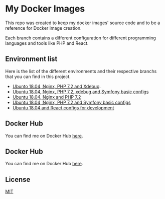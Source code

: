 
# My Docker Images

This repo was created to keep my docker images' source code and to be a reference for Docker image creation.

Each branch contains a different configuration for different programming languages and tools like PHP and React.

## Environment list
Here is the list of the different environments and their respective branchs that you can find in this project.

 - [Ubunto 18.04, Nginx, PHP 7.2 and Xdebug](https://github.com/iammateus/my-docker-images/tree/ubuntu-18.04_nginx_php-7.2-xdebug).  
 - [Ubuntu 18.04, Nginx, PHP 7.2, xdebug and Symfony basic configs](https://github.com/iammateus/my-docker-images/tree/ubuntu-18.04_nginx_php-7.2_symfony-xdebug)
  - [Ubuntu 18.04, Nginx and PHP 7.2](https://github.com/iammateus/my-docker-images/tree/ubuntu-18.04_nginx_php-7.2)
 - [Ubuntu 18.04, Nginx, PHP 7.2 and Symfony basic configs](https://github.com/iammateus/my-docker-images/tree/ubuntu-18.04_nginx_php-7.2_symfony)
 - [Ubuntu 18.04 and React configs for development](https://github.com/iammateus/my-docker-images/tree/ubuntu-18.04_react)

## Docker Hub
You can find me on Docker Hub [here](https://hub.docker.com/u/mateus1997).

## Docker Hub
You can find me on Docker Hub [here](https://hub.docker.com/u/mateus1997).

## License

[MIT](https://github.com/iammateus/my-docker-images/blob/master/LICENSE)
